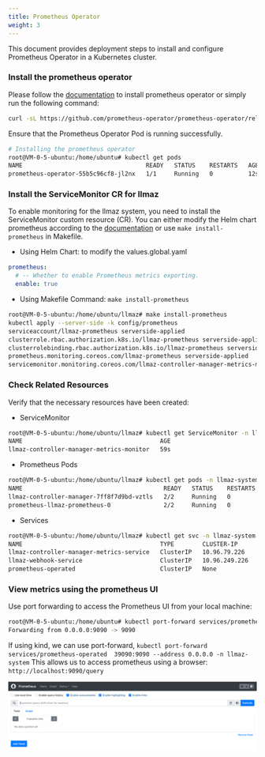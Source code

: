 ```yaml
---
title: Prometheus Operator
weight: 3
---
```


This document provides deployment steps to install and configure Prometheus Operator in a Kubernetes cluster.

### Install the prometheus operator

Please follow the [documentation](https://github.com/prometheus-operator/prometheus-operator/blob/main/Documentation/getting-started/installation.md) to install prometheus operator or simply run the following command:

```bash
curl -sL https://github.com/prometheus-operator/prometheus-operator/releases/download/v0.81.0/bundle.yaml | kubectl create -f -
```

Ensure that the Prometheus Operator Pod is running successfully.

```bash
# Installing the prometheus operator
root@VM-0-5-ubuntu:/home/ubuntu# kubectl get pods
NAME                                   READY   STATUS    RESTARTS   AGE
prometheus-operator-55b5c96cf8-jl2nx   1/1     Running   0          12s
```

### Install the ServiceMonitor CR for llmaz

To enable monitoring for the llmaz system, you need to install the ServiceMonitor custom resource (CR).
You can either modify the Helm chart prometheus according to the [documentation](https://github.com/InftyAI/llmaz/blob/main/chart/values.global.yaml) or use `make install-prometheus` in Makefile.

- Using Helm Chart: to modify the values.global.yaml
```yaml
prometheus:
  # -- Whether to enable Prometheus metrics exporting.
  enable: true
```
- Using Makefile Command: `make install-prometheus `
```bash
root@VM-0-5-ubuntu:/home/ubuntu/llmaz# make install-prometheus
kubectl apply --server-side -k config/prometheus
serviceaccount/llmaz-prometheus serverside-applied
clusterrole.rbac.authorization.k8s.io/llmaz-prometheus serverside-applied
clusterrolebinding.rbac.authorization.k8s.io/llmaz-prometheus serverside-applied
prometheus.monitoring.coreos.com/llmaz-prometheus serverside-applied
servicemonitor.monitoring.coreos.com/llmaz-controller-manager-metrics-monitor serverside-applied
```

### Check Related Resources

Verify that the necessary resources have been created:

- ServiceMonitor
```bash
root@VM-0-5-ubuntu:/home/ubuntu/llmaz# kubectl get ServiceMonitor -n llmaz-system
NAME                                       AGE
llmaz-controller-manager-metrics-monitor   59s
```
- Prometheus Pods
```bash
root@VM-0-5-ubuntu:/home/ubuntu/llmaz# kubectl get pods -n llmaz-system
NAME                                        READY   STATUS    RESTARTS   AGE
llmaz-controller-manager-7ff8f7d9bd-vztls   2/2     Running   0          28s
prometheus-llmaz-prometheus-0               2/2     Running   0          27s
```
- Services
```bash
root@VM-0-5-ubuntu:/home/ubuntu/llmaz# kubectl get svc -n llmaz-system
NAME                                       TYPE        CLUSTER-IP      EXTERNAL-IP   PORT(S)    AGE
llmaz-controller-manager-metrics-service   ClusterIP   10.96.79.226    <none>        8443/TCP   46s
llmaz-webhook-service                      ClusterIP   10.96.249.226   <none>        443/TCP    46s
prometheus-operated                        ClusterIP   None            <none>        9090/TCP   45s
```

### View metrics using the prometheus UI
Use port forwarding to access the Prometheus UI from your local machine:

```bash
root@VM-0-5-ubuntu:/home/ubuntu# kubectl port-forward services/prometheus-operated 9090:9090 --address 0.0.0.0 -n llmaz-system
Forwarding from 0.0.0.0:9090 -> 9090
```

If using kind, we can use port-forward, `kubectl port-forward services/prometheus-operated  39090:9090 --address 0.0.0.0 -n llmaz-system`
This allows us to access prometheus using a browser: `http://localhost:9090/query`

![prometheus](/images/prometheus.png?raw=true)
